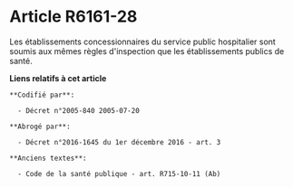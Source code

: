 # Article R6161-28

Les établissements concessionnaires du service public hospitalier sont soumis aux mêmes règles d'inspection que les
établissements publics de santé.

**Liens relatifs à cet article**

	**Codifié par**:

	  - Décret n°2005-840 2005-07-20

	**Abrogé par**:

	  - Décret n°2016-1645 du 1er décembre 2016 - art. 3

	**Anciens textes**:

	  - Code de la santé publique - art. R715-10-11 (Ab)
